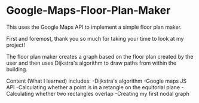 # Google-Maps-Floor-Plan-Maker
This uses the Google Maps API to implement a simple floor plan maker. 

First and foremost, thank you so much for taking your time to look at my project!

The floor plan maker creates a graph based on the floor plan created by the user and then uses 
Dijkstra's algorithm to draw paths from within the building. 

Content (What I learned) includes:
-Dijkstra's algorithm
-Google maps JS API
-Calculating whether a point is in a retangle on the equitorial plane 
-Calculating whether two rectangles overlap 
-Creating my first nodal graph 





